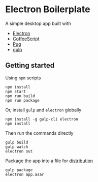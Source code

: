 # Electron Boilerplate

A simple desktop app built with
  * [Electron](https://electronjs.org/)
  * [CoffeeScript](http://coffeescript.org/)
  * [Pug](https://pugjs.org/)
  * [gulp](https://gulpjs.com/)

## Getting started

Using `npm` scripts

```
npm install
npm start
npm run build
npm run package
```

Or, install `gulp` and `electron` globally

```
npm install -g gulp-cli electron
npm install
```

Then run the commands directly
```
gulp build
gulp watch
electron out
```

Package the app into a file for [distribution](https://electronjs.org/docs/tutorial/application-distribution)

```
gulp package
electron app.asar
```

